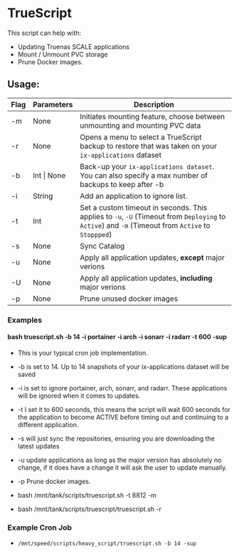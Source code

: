 # TrueScript

This script can help with:

- Updating Truenas SCALE applications
- Mount / Unmount PVC storage
- Prune Docker images.

## Usage:

| Flag | Parameters  | Description                                                                                                                                       |
| ---- | ----------- | ------------------------------------------------------------------------------------------------------------------------------------------------- |
| -m   | None        | Initiates mounting feature, choose between unmounting and mounting PVC data                                                                       |
| -r   | None        | Opens a menu to select a TrueScript backup to restore that was taken on your `ix-applications` dataset                                            |
| -b   | Int \| None | Back-up your `ix-applications dataset`. You can also specify a max number of backups to keep after -b                                             |
| -i   | String      | Add an application to ignore list.                                                                                                                |
| -t   | Int         | Set a custom timeout in seconds. This applies to `-u`, `-U` (Timeout from `Deploying` to `Active`) and `-m` (Timeout from `Active` to `Stoppped`) |
| -s   | None        | Sync Catalog                                                                                                                                      |
| -u   | None        | Apply all application updates, **except** major verions                                                                                           |
| -U   | None        | Apply all application updates, **including** major verions                                                                                        |
| -p   | None        | Prune unused docker images                                                                                                                        |



### Examples

#### bash truescript.sh -b 14 -i portainer -i arch -i sonarr -i radarr -t 600 -sup

- This is your typical cron job implementation.
- -b is set to 14. Up to 14 snapshots of your ix-applications dataset will be saved
- -i is set to ignore portainer, arch, sonarr, and radarr. These applications will be ignored when it comes to updates.
- -t I set it to 600 seconds, this means the script will wait 600 seconds for the application to become ACTIVE before timing out and continuing to a different application.
- -s will just sync the repositories, ensuring you are downloading the latest updates
- -u update applications as long as the major version has absolutely no change, if it does have a change it will ask the user to update manually.
- -p Prune docker images.

- bash /mnt/tank/scripts/truescript.sh -t 8812 -m
- bash /mnt/tank/scripts/truescript/truescript.sh -r

### Example Cron Job

- `/mnt/speed/scripts/heavy_script/truescript.sh -b 14 -sup`
